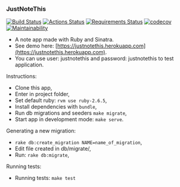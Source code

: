 ### JustNoteThis

[![Build Status](https://travis-ci.org/bergpb/justnotethis.svg?branch=master)](https://travis-ci.org/bergpb/justnotethis)
[![Actions Status](https://github.com/bergpb/justnotethis/workflows/Ruby/badge.svg)](https://github.com/bergpb/justnotethis/actions)
[![Requirements Status](https://requires.io/github/bergpb/justnotethis/requirements.svg?branch=master)](https://requires.io/github/bergpb/justnotethis/requirements/?branch=master)
[![codecov](https://codecov.io/gh/bergpb/justnotethis/branch/master/graph/badge.svg)](https://codecov.io/gh/bergpb/justnotethis)
[![Maintainability](https://api.codeclimate.com/v1/badges/3864ddc62c5a20293e0d/maintainability)](https://codeclimate.com/github/bergpb/justnotethis/maintainability)

- A note app made with Ruby and Sinatra.
- See demo here: [https://justnotethis.herokuapp.com](https://justnotethis.herokuapp.com).
- You can use user: justnotethis and password: justnotethis to test application.

Instructions:
- Clone this app,
- Enter in project folder,
- Set default ruby: ```rvm use ruby-2.6.5```,
- Install dependencies with ```bundle```,
- Run db migrations and seeders ```make migrate```,
- Start app in development mode: ```make serve```.


Generating a new migration:
- ```rake db:create_migration NAME=name_of_migration```,
- Edit file created in db/migrate/,
- Run: ```rake db:migrate```,


Running tests:
- Running tests: ```make test```
